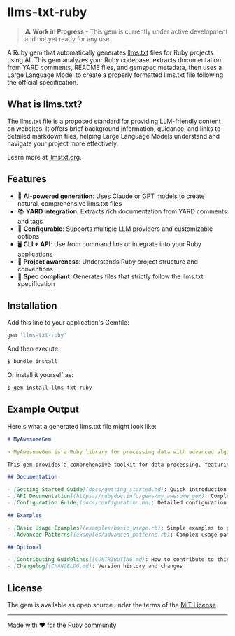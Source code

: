 # llms-txt-ruby

> ⚠️ **Work in Progress** - This gem is currently under active development and not yet ready for any use.

A Ruby gem that automatically generates [llms.txt](https://llmstxt.org/) files for Ruby projects using AI. This gem analyzes your Ruby codebase, extracts documentation from YARD comments, README files, and gemspec metadata, then uses a Large Language Model to create a properly formatted llms.txt file following the official specification.

## What is llms.txt?

The llms.txt file is a proposed standard for providing LLM-friendly content on websites. It offers brief background information, guidance, and links to detailed markdown files, helping Large Language Models understand and navigate your project more effectively.

Learn more at [llmstxt.org](https://llmstxt.org/).

## Features

- 🤖 **AI-powered generation**: Uses Claude or GPT models to create natural, comprehensive llms.txt files
- 📚 **YARD integration**: Extracts rich documentation from YARD comments and tags
- 🔧 **Configurable**: Supports multiple LLM providers and customizable options
- 🖥️ **CLI + API**: Use from command line or integrate into your Ruby applications
- 📁 **Project awareness**: Understands Ruby project structure and conventions
- 🎯 **Spec compliant**: Generates files that strictly follow the llms.txt specification

## Installation

Add this line to your application's Gemfile:

```ruby
gem 'llms-txt-ruby'
```

And then execute:

```bash
$ bundle install
```

Or install it yourself as:

```bash
$ gem install llms-txt-ruby
```

## Example Output

Here's what a generated llms.txt file might look like:

```markdown
# MyAwesomeGem

> MyAwesomeGem is a Ruby library for processing data with advanced algorithms and providing a clean API for developers.

This gem provides a comprehensive toolkit for data processing, featuring both synchronous and asynchronous processing capabilities. It includes built-in caching, error handling, and extensive configuration options.

## Documentation

- [Getting Started Guide](docs/getting_started.md): Quick introduction and basic usage examples
- [API Documentation](https://rubydoc.info/gems/my_awesome_gem): Complete API reference
- [Configuration Guide](docs/configuration.md): Detailed configuration options

## Examples

- [Basic Usage Examples](examples/basic_usage.rb): Simple examples to get started
- [Advanced Patterns](examples/advanced_patterns.rb): Complex usage patterns and best practices

## Optional

- [Contributing Guidelines](CONTRIBUTING.md): How to contribute to this project
- [Changelog](CHANGELOG.md): Version history and changes
```

## License

The gem is available as open source under the terms of the [MIT License](https://opensource.org/licenses/MIT).

---

Made with ❤️ for the Ruby community
